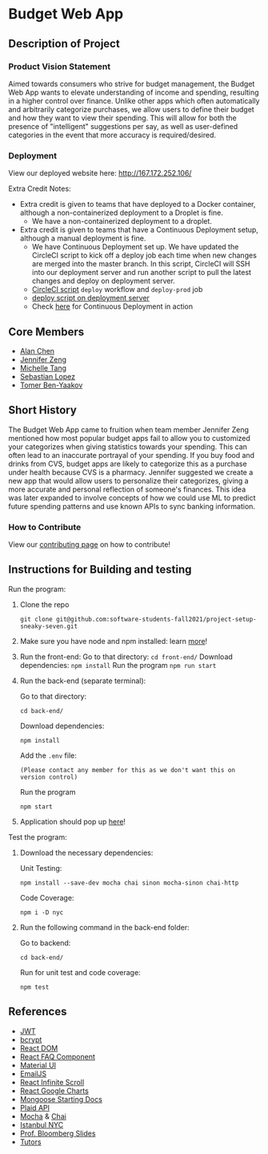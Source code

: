 # Budget Web App

## Description of Project

### Product Vision Statement

Aimed towards consumers who strive for budget management, the Budget Web App wants to elevate understanding of income and spending, resulting in a higher control over finance. Unlike other apps which often automatically and arbitrarily categorize purchases, we allow users to define their budget and how they want to view their spending. This will allow for both the presence of "intelligent" suggestions per say, as well as user-defined categories in the event that more accuracy is required/desired.

### Deployment

View our deployed website here: http://167.172.252.106/

Extra Credit Notes:

- Extra credit is given to teams that have deployed to a Docker container, although a non-containerized deployment to a Droplet is fine.
  - We have a non-containerized deployment to a droplet.
- Extra credit is given to teams that have a Continuous Deployment setup, although a manual deployment is fine.
  - We have Continuous Deployment set up. We have updated the CircleCI script to kick off a deploy job each time when new changes are merged into the master branch. In this script, CircleCI will SSH into our deployment server and run another script to pull the latest changes and deploy on deployment server.
  - [CircleCI script](./circleci/config.yml) `deploy` workflow and `deploy-prod` job
  - [deploy script on deployment server](./deploy_project.sh)
  - Check [here](https://app.circleci.com/pipelines/github/software-students-fall2021/project-setup-sneaky-seven/253/workflows/7be4d36d-70c8-4d8a-8869-68a5c8bd7355/jobs/830) for Continuous Deployment in action

## Core Members

- [Alan Chen](https://github.com/azc242)
- [Jennifer Zeng](https://github.com/Jennifercheukyin)
- [Michelle Tang](https://github.com/tangym27)
- [Sebastian Lopez](https://github.com/sdl433)
- [Tomer Ben-Yaakov](https://github.com/TomerBenya)

## Short History

The Budget Web App came to fruition when team member Jennifer Zeng mentioned how most popular budget apps fail to allow you to customized your categorizes when giving statistics towards your spending. This can often lead to an inaccurate portrayal of your spending. If you buy food and drinks from CVS, budget apps are likely to categorize this as a purchase under health because CVS is a pharmacy. Jennifer suggested we create a new app that would allow users to personalize their categorizes, giving a more accurate and personal reflection of someone's finances. This idea was later expanded to involve concepts of how we could use ML to predict future spending patterns and use known APIs to sync banking information.

### How to Contribute

View our [contributing page](./CONTRIBUTING.md) on how to contribute!

## Instructions for Building and testing

Run the program:

1. Clone the repo

   `git clone git@github.com:software-students-fall2021/project-setup-sneaky-seven.git`

2. Make sure you have node and npm installed: learn [more](https://docs.npmjs.com/downloading-and-installing-node-js-and-npm)!

3. Run the front-end:
   Go to that directory:
   `cd front-end/`
   Download dependencies:
   `npm install`
   Run the program
   `npm run start`

4. Run the back-end (separate terminal):

   Go to that directory:

   `cd back-end/`

   Download dependencies:

   `npm install`

   Add the `.env` file:

   `(Please contact any member for this as we don't want this on version control)`

   Run the program

   `npm start`

5. Application should pop up [here](http://localhost:3000/)!

Test the program:

1. Download the necessary dependencies:

   Unit Testing:

   `npm install --save-dev mocha chai sinon mocha-sinon chai-http`

   Code Coverage:

   `npm i -D nyc`

2. Run the following command in the back-end folder:

   Go to backend:

   `cd back-end/`

   Run for unit test and code coverage:

   `npm test`

## References

- [JWT](https://www.npmjs.com/package/jsonwebtoken)
- [bcrypt](https://www.npmjs.com/package/bcrypt)
- [React DOM](https://reactjs.org/docs/react-dom.html)
- [React FAQ Component](https://www.npmjs.com/package/react-faq-component)
- [Material UI](https://mui.com/getting-started/usage/)
- [EmailJS](https://www.npmjs.com/package/emailjs)
- [React Infinite Scroll](https://www.npmjs.com/package/react-infinite-scroll-component)
- [React Google Charts](https://react-google-charts.com/)
- [Mongoose Starting Docs](https://mongoosejs.com/docs/index.html)
- [Plaid API](https://plaid.com/docs/)
- [Mocha](https://mochajs.org/) & [Chai](https://www.chaijs.com/)
- [Istanbul NYC](https://github.com/istanbuljs/nyc)
- [Prof. Bloomberg Slides](https://knowledge.kitchen/Agile_Software_Engineering_Course_Schedule)
- [Tutors](https://media.istockphoto.com/photos/paint-splatter-thank-you-picture-id1132817705?b=1&k=20&m=1132817705&s=170667a&w=0&h=fAlE3Lb0PPIySZ_otp-vv92H7F-e1lu4VjrFg4bJAUk=)

